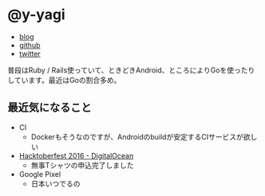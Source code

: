# @y-yagi

* [blog](http://y-yagi.tumblr.com/)
* [github](https://github.com/y-yagi)
* [twitter](https://twitter.com/y_yagi)

普段はRuby / Rails使っていて、ときどきAndroid、ところによりGoを使ったりしています。最近はGoの割合多め。

## 最近気になること

* CI
  * Dockerもそうなのですが、Androidのbuildが安定するCIサービスが欲しい
* [Hacktoberfest 2016 \- DigitalOcean](https://hacktoberfest.digitalocean.com/)
  * 無事Tシャツの申込完了しました
* Google Pixel
  * 日本いつでるの
